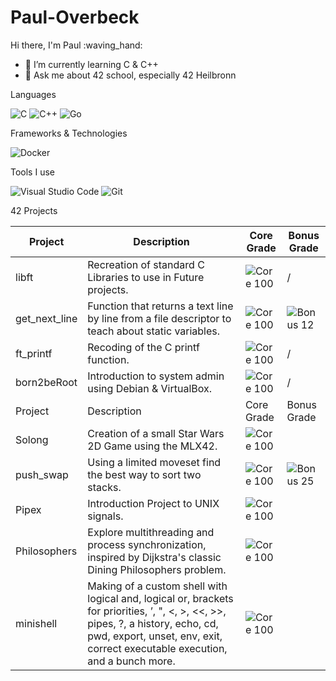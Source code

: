 # Paul-Overbeck

Hi there, I'm Paul :waving_hand: 

 - 🌱 I’m currently learning C & C++
 - 💬 Ask me about 42 school, especially 42 Heilbronn

Languages

![C](https://img.shields.io/badge/c-%2300599C.svg?style=for-the-badge&logo=c&logoColor=white) ![C++](https://img.shields.io/badge/c++-%2300599C.svg?style=for-the-badge&logo=c%2B%2B&logoColor=white) ![Go](https://img.shields.io/badge/go-%2300ADD8.svg?style=for-the-badge&logo=go&logoColor=white)

Frameworks & Technologies

![Docker](https://img.shields.io/badge/docker-%230db7ed.svg?style=for-the-badge&logo=docker&logoColor=white)

Tools I use

![Visual Studio Code](https://img.shields.io/badge/Visual%20Studio%20Code-0078d7.svg?style=for-the-badge&logo=visual-studio-code&logoColor=white) 
![Git](https://img.shields.io/badge/git-%23F05033.svg?style=for-the-badge&logo=git&logoColor=white)


42 Projects

| Project         | Description                                                                 | Core Grade                                          | Bonus Grade                                      |
|-----------------|-----------------------------------------------------------------------------|-----------------------------------------------------|--------------------------------------------------|
| libft           | Recreation of standard C Libraries to use in Future projects.               | ![Core 100](https://img.shields.io/badge/Core-100%25-brightgreen?style=for-the-badge) | / |
| get_next_line   | Function that returns a text line by line from a file descriptor to teach about static variables. | ![Core 100](https://img.shields.io/badge/Core-100%25-brightgreen?style=for-the-badge) | ![Bonus 12](https://img.shields.io/badge/Bonus-12-orange?style=for-the-badge) | |
| ft_printf       | Recoding of the C printf function.                                          | ![Core 100](https://img.shields.io/badge/Core-100%25-brightgreen?style=for-the-badge) | / |
| born2beRoot     | Introduction to system admin using Debian & VirtualBox.                     | ![Core 100](https://img.shields.io/badge/Core-100%25-brightgreen?style=for-the-badge) | /  |
| Project      | Description                                                                                                                                                | Core Grade                                                                                 | Bonus Grade                                                                      
| Solong       | Creation of a small Star Wars 2D Game using the MLX42.                                                               | ![Core 100](https://img.shields.io/badge/Core-100%25-brightgreen?style=for-the-badge)      |                                                                                          |
| push_swap    | Using a limited moveset find the best way to sort two stacks.                                                        | ![Core 100](https://img.shields.io/badge/Core-100%25-brightgreen?style=for-the-badge)      | ![Bonus 25](https://img.shields.io/badge/Bonus-25%25-blueviolet?style=for-the-badge)     |
| Pipex        | Introduction Project to UNIX signals.                                                                                | ![Core 100](https://img.shields.io/badge/Core-100%25-brightgreen?style=for-the-badge)      |      |
| Philosophers | Explore multithreading and process synchronization, inspired by Dijkstra's classic Dining Philosophers problem.       | ![Core 100](https://img.shields.io/badge/Core-100%25-brightgreen?style=for-the-badge)      |                                                                                          |
| minishell    | Making of a custom shell with logical and, logical or, brackets for priorities, ’, ", <, >, <<, >>, pipes, ?, a history, echo, cd, pwd, export, unset, env, exit, correct executable execution, and a bunch more. | ![Core 100](https://img.shields.io/badge/Core-100%25-brightgreen?style=for-the-badge)      |                                                                                          |
